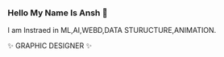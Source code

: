 ### Hello My Name Is Ansh 👋

I am Instraed in ML,AI,WEBD,DATA STURUCTURE,ANIMATION.

✨ GRAPHIC DESIGNER ✨
